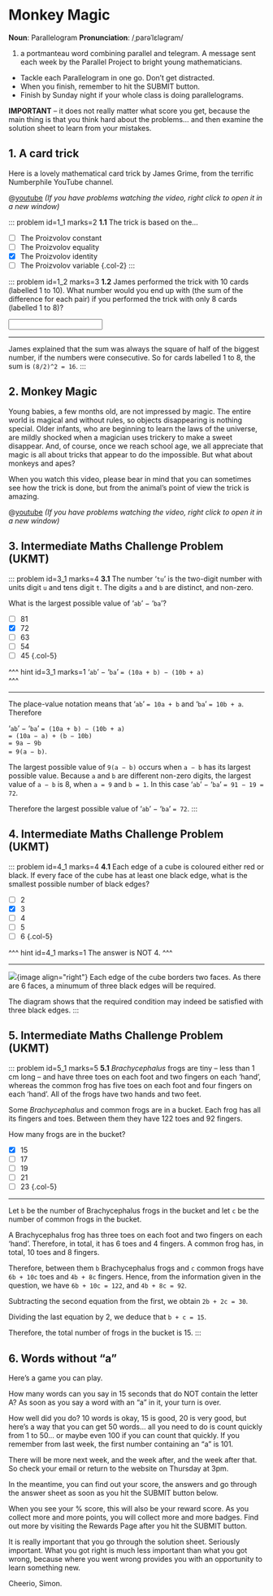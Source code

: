 # Monkey Magic

<div class="dictionary">

__Noun__: Parallelogram
__Pronunciation__: /ˌparəˈlɛləɡram/

1. a portmanteau word combining parallel and telegram. A message sent each
week by the Parallel Project to bright young mathematicians.

</div>

* Tackle each Parallelogram in one go. Don’t get distracted.
* When you finish, remember to hit the SUBMIT button.
*	Finish by Sunday night if your whole class is doing parallelograms.

__IMPORTANT__ – it does not really matter what score you get, because the main thing is that you think hard about the problems... and then examine the solution sheet to learn from your mistakes.


## 1. A card trick

Here is a lovely mathematical card trick by James Grime, from the terrific Numberphile YouTube channel.

@[youtube](_Wv_qw3nQnI?rel=0) _(If you have problems watching the video, right click to open it in a new window)_

::: problem id=1_1 marks=2
__1.1__ The trick is based on the...

* [ ] The Proizvolov constant
* [ ] The Proizvolov equality
* [x] The Proizvolov identity
* [ ] The Proizvolov variable
{.col-2}
:::

::: problem id=1_2 marks=3
__1.2__ James performed the trick with 10 cards (labelled 1 to 10). What number would you end up with (the sum of the difference for each pair) if you performed the trick with only 8 cards (labelled 1 to 8)?

<input solution="16"/>

---

James explained that the sum was always the square of half of the biggest number, if the numbers were consecutive. So for cards labelled 1 to 8, the sum is `(8/2)^2 = 16`.
:::


## 2. Monkey Magic

Young babies, a few months old, are not impressed by magic. The entire world is magical and without rules, so objects disappearing is nothing special. Older infants, who are beginning to learn the laws of the universe, are mildly shocked when a magician uses trickery to make a sweet disappear. And, of course, once we reach school age, we all appreciate that magic is all about tricks that appear to do the impossible. But what about monkeys and apes?  

When you watch this video, please bear in mind that you can sometimes see how the trick is done, but from the animal’s point of view the trick is amazing.

@[youtube](spMkaJp975s?end=120&rel=0) _(If you have problems watching the video, right click to open it in a new window)_


## 3.	Intermediate Maths Challenge Problem (UKMT)
<!--- (2017) Q9 --->

::: problem id=3_1 marks=4
__3.1__ The number ‘`tu`’ is the two-digit number with units digit `u` and tens digit `t`. The digits `a` and `b` are distinct, and non-zero.  

What is the largest possible value of ‘`ab`’ − ‘`ba`’?

* [ ] 81
* [x] 72
* [ ] 63
* [ ] 54
* [ ] 45
{.col-5}

^^^ hint id=3_1 marks=1
‘`ab`’ − ‘`ba`’ `= (10a + b) − (10b + a)`  
^^^

---
The place-value notation means that ‘`ab`’ `= 10a + b` and ‘`ba`’ `= 10b + a`. Therefore  

‘`ab`’ − ‘`ba`’ `= (10a + b) − (10b + a)`  
`= (10a − a) + (b − 10b)`  
`= 9a − 9b`  
`= 9(a − b)`.  

The largest possible value of `9(a − b)` occurs when `a − b` has its largest possible value. Because `a` and `b` are different non-zero digits, the largest value of `a − b` is 8, when `a = 9` and `b = 1`. In this case ‘`ab`’ − ‘`ba`’ `= 91 − 19 = 72`.  

Therefore the largest possible value of ‘`ab`’ − ‘`ba`’ `= 72`.
:::


## 4.	Intermediate Maths Challenge Problem (UKMT)
<!--- (2003) Qxx --->

::: problem id=4_1 marks=4
__4.1__ Each edge of a cube is coloured either red or black. If every face of the cube has at least one black edge, what is the smallest possible number of black edges?

* [ ] 2
* [x] 3
* [ ] 4
* [ ] 5
* [ ] 6
{.col-5}

^^^ hint id=4_1 marks=1
The answer is NOT 4.
^^^

---
![](/resources/10-17-monkey-magic/4-cube.jpg){image align="right"}
Each edge of the cube borders two faces. As there are 6 faces, a minumum of three black edges will be required.  

The diagram shows that the required condition may indeed be satisfied with three black edges.
:::


## 5.	Intermediate Maths Challenge Problem (UKMT)
<!--- (2017) Q21 --->

::: problem id=5_1 marks=5
__5.1__ _Brachycephalus_ frogs are tiny – less than 1 cm long – and have three toes on each foot and two fingers on each ‘hand’, whereas the common frog has five toes on each foot and four fingers on each ‘hand’. All of the frogs have two hands and two feet.  

Some _Brachycephalus_ and common frogs are in a bucket. Each frog has all its fingers and toes. Between them they have 122 toes and 92 fingers.  

How many frogs are in the bucket?

* [x] 15
* [ ] 17
* [ ] 19
* [ ] 21
* [ ] 23
{.col-5}

---
Let `b` be the number of Brachycephalus frogs in the bucket and let `c` be the number of common frogs in the bucket.  

A Brachycephalus frog has three toes on each foot and two fingers on each ‘hand’. Therefore, in total, it has 6 toes and 4 fingers. A common frog has, in total, 10 toes and 8 fingers.  

Therefore, between them `b` Brachycephalus frogs and `c` common frogs have `6b + 10c` toes and `4b + 8c` fingers. Hence, from the information given in the question, we have `6b + 10c = 122`, and `4b + 8c = 92`.  

Subtracting the second equation from the first, we obtain `2b + 2c = 30`.  

Dividing the last equation by 2, we deduce that `b + c = 15`.  

Therefore, the total number of frogs in the bucket is 15.
:::


## 6. Words without “a”

Here’s a game you can play.  

How many words can you say in 15 seconds that do NOT contain the letter A? As soon as you say a word with an “a” in it, your turn is over.  

How well did you do? 10 words is okay, 15 is good, 20 is very good, but here’s a way that you can get 50 words... all you need to do is count quickly from 1 to 50... or maybe even 100 if you can count that quickly. If you remember from last week, the first number containing an “a” is 101.


There will be more next week, and the week after, and the week after that. So check your email or return to the website on Thursday at 3pm.

In the meantime, you can find out your score, the answers and go through the answer sheet as soon as you hit the SUBMIT button below.

When you see your % score, this will also be your reward score. As you collect more and more points, you will collect more and more badges. Find out more by visiting the Rewards Page after you hit the SUBMIT button.

It is really important that you go through the solution sheet. Seriously important. What you got right is much less important than what you got wrong, because where you went wrong provides you with an opportunity to learn something new.

Cheerio,
Simon.
